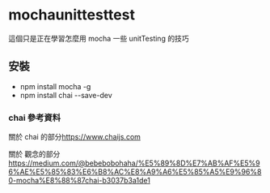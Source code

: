 # mochaunittesttest
這個只是正在學習怎麼用 mocha 
一些 unitTesting 的技巧
## 安裝
* npm install mocha -g
* npm install chai --save-dev
### chai 參考資料
關於 chai 的部分<https://www.chaijs.com>  

關於 觀念的部分<https://medium.com/@bebebobohaha/%E5%89%8D%E7%AB%AF%E5%96%AE%E5%85%83%E6%B8%AC%E8%A9%A6%E5%85%A5%E9%96%80-mocha%E8%88%87chai-b3037b3a1de1>
